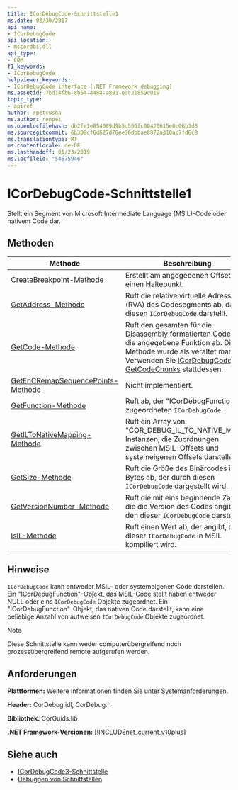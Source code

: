 ```yaml
---
title: ICorDebugCode-Schnittstelle1
ms.date: 03/30/2017
api_name:
- ICorDebugCode
api_location:
- mscordbi.dll
api_type:
- COM
f1_keywords:
- ICorDebugCode
helpviewer_keywords:
- ICorDebugCode interface [.NET Framework debugging]
ms.assetid: 7bd14fb6-8b54-4484-a891-e3c21859c019
topic_type:
- apiref
author: rpetrusha
ms.author: ronpet
ms.openlocfilehash: db2fe1e854069d9b5d566fc00420615e0c06b3d8
ms.sourcegitcommit: 6b308cf6d627d78ee36dbbae8972a310ac7fd6c8
ms.translationtype: MT
ms.contentlocale: de-DE
ms.lasthandoff: 01/23/2019
ms.locfileid: "54575946"
---
```

# <a name="icordebugcode-interface1"></a>ICorDebugCode-Schnittstelle1
Stellt ein Segment von Microsoft Intermediate Language (MSIL)-Code oder nativem Code dar.  
  
## <a name="methods"></a>Methoden  
  
|Methode|Beschreibung|  
|------------|-----------------|  
|[CreateBreakpoint-Methode](../../../../docs/framework/unmanaged-api/debugging/icordebugcode-createbreakpoint-method.md)|Erstellt am angegebenen Offset einen Haltepunkt.|  
|[GetAddress-Methode](../../../../docs/framework/unmanaged-api/debugging/icordebugcode-getaddress-method.md)|Ruft die relative virtuelle Adresse (RVA) des Codesegments ab, das diesen `ICorDebugCode` darstellt.|  
|[GetCode-Methode](../../../../docs/framework/unmanaged-api/debugging/icordebugcode-getcode-method.md)|Ruft den gesamten für die Disassembly formatierten Code für die angegebene Funktion ab. Diese Methode wurde als veraltet markiert; Verwenden Sie [ICorDebugCode2:: GetCodeChunks](../../../../docs/framework/unmanaged-api/debugging/icordebugcode2-getcodechunks-method.md) stattdessen.|  
|[GetEnCRemapSequencePoints-Methode](../../../../docs/framework/unmanaged-api/debugging/icordebugcode-getencremapsequencepoints-method.md)|Nicht implementiert.|  
|[GetFunction-Methode](../../../../docs/framework/unmanaged-api/debugging/icordebugcode-getfunction-method.md)|Ruft ab, der "ICorDebugFunction" zugeordneten `ICorDebugCode`.|  
|[GetILToNativeMapping-Methode](../../../../docs/framework/unmanaged-api/debugging/icordebugcode-getiltonativemapping-method.md)|Ruft ein Array von "COR_DEBUG_IL_TO_NATIVE_MAP"-Instanzen, die Zuordnungen zwischen MSIL-Offsets und systemeigenen Offsets darstellen.|  
|[GetSize-Methode](../../../../docs/framework/unmanaged-api/debugging/icordebugcode-getsize-method.md)|Ruft die Größe des Binärcodes in Bytes ab, der durch diesen `ICorDebugCode` dargestellt wird.|  
|[GetVersionNumber-Methode](../../../../docs/framework/unmanaged-api/debugging/icordebugcode-getversionnumber-method.md)|Ruft die mit eins beginnende Zahl ab, die die Version des Codes angibt, den dieser `ICorDebugCode` darstellt.|  
|[IsIL-Methode](../../../../docs/framework/unmanaged-api/debugging/icordebugcode-isil-method.md)|Ruft einen Wert ab, der angibt, ob dieser `ICorDebugCode` in MSIL kompiliert wird.|  
  
## <a name="remarks"></a>Hinweise  
 `ICorDebugCode` kann entweder MSIL- oder systemeigenen Code darstellen. Ein "ICorDebugFunction"-Objekt, das MSIL-Code stellt haben entweder NULL oder eins `ICorDebugCode` Objekte zugeordnet. Ein "ICorDebugFunction"-Objekt, das nativen Code darstellt, kann eine beliebige Anzahl von aufweisen `ICorDebugCode` Objekte zugeordnet.  
  
> [!NOTE]
>  Diese Schnittstelle kann weder computerübergreifend noch prozessübergreifend remote aufgerufen werden.  
  
## <a name="requirements"></a>Anforderungen  
 **Plattformen:** Weitere Informationen finden Sie unter [Systemanforderungen](../../../../docs/framework/get-started/system-requirements.md).  
  
 **Header:** CorDebug.idl, CorDebug.h  
  
 **Bibliothek:** CorGuids.lib  
  
 **.NET Framework-Versionen:** [!INCLUDE[net_current_v10plus](../../../../includes/net-current-v10plus-md.md)]  
  
## <a name="see-also"></a>Siehe auch

- [ICorDebugCode3-Schnittstelle](../../../../docs/framework/unmanaged-api/debugging/icordebugcode3-interface.md)
- [Debuggen von Schnittstellen](../../../../docs/framework/unmanaged-api/debugging/debugging-interfaces.md)

